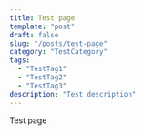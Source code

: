 ```yaml
---
title: Test page
template: "post"
draft: false
slug: "/posts/test-page"
category: "TestCategory"
tags:
  - "TestTag1"
  - "TestTag2"
  - "TestTag3"
description: "Test description"
---
```

Test page
